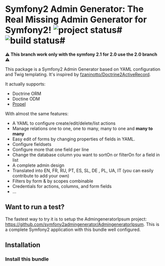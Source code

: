 # Symfony2 Admin Generator: The Real Missing Admin Generator for Symfony2! ![project status](http://stillmaintained.com/cedriclombardot/AdmingeneratorGeneratorBundle.png)# ![build status](https://secure.travis-ci.org/symfony2admingenerator/AdmingeneratorGeneratorBundle.png)#

**:warning: This branch work only with the symfony 2.1 for 2.0 use the 2.0 branch :warning:**

This package is a Symfony2 Admin Generator based on YAML configuration and Twig templating.
It's inspired by [fzaninotto/Doctrine2ActiveRecord](https://github.com/fzaninotto/Doctrine2ActiveRecord).

It actually supports:

* Doctrine ORM
* Doctine ODM
* [Propel](http://github.com/propelorm/Propel)

With almost the same features:

* A YAML to configure create/edit/delete/list actions
* Manage relations one to one, one to many, many to one and **many to many**
* Easy edit of forms by changing properties of fields in YAML.
* Configure fieldsets
* Configure more that one field per line
* Change the database column you want to sortOn or filterOn for a field in list
* A complete admin design
* Translated into EN, FR, RU, PT, ES, SL, DE , PL, UA, IT (you can easily contribute to add your own)
* Filters by form & by scopes combinable
* Credentials for actions, columns, and form fields
* ...

## Want to run a test?

The fastest way to try it is to setup the AdmingeneratorIpsum project: https://github.com/symfony2admingenerator/AdmingeneratorIpsum.
This is a complete Symfony2 application with this bundle well configured.

## Installation

### Install this bundle
